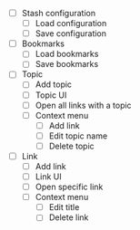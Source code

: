 - [ ] Stash configuration
  - [ ] Load configuration
  - [ ] Save configuration
- [ ] Bookmarks
  - [ ] Load bookmarks
  - [ ] Save bookmarks
- [ ] Topic
  - [ ] Add topic
  - [ ] Topic UI
  - [ ] Open all links with a topic
  - [ ] Context menu
    - [ ] Add link
    - [ ] Edit topic name
    - [ ] Delete topic
- [ ] Link
  - [ ] Add link
  - [ ] Link UI
  - [ ] Open specific link
  - [ ] Context menu
    - [ ] Edit title
    - [ ] Delete link
